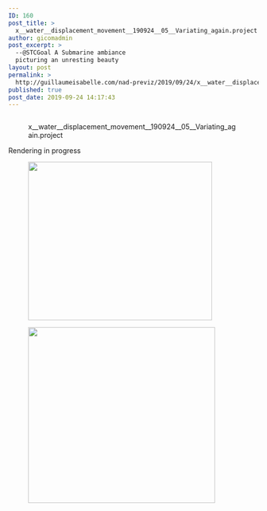 ```yaml
---
ID: 160
post_title: >
  x__water__displacement_movement__190924__05__Variating_again.project
author: gicomadmin
post_excerpt: >
  --@STCGoal A Submarine ambiance
  picturing an unresting beauty
layout: post
permalink: >
  http://guillaumeisabelle.com/nad-previz/2019/09/24/x__water__displacement_movement__190924__05__variating_again-project/
published: true
post_date: 2019-09-24 14:17:43
---
```

<!-- wp:block-lab/stc-vision-block {"vision":"@STCGoal A Submarine ambiance picturing an unresting beauty","dtdue":"190928"} /-->

<!-- wp:image {"id":161} --><figure class="wp-block-image">

<img src="http://guillaumeisabelle.com/nad-previz/wp-content/uploads/sites/19/2019/09/image-28-1024x583.png" alt="" class="wp-image-161" /><figcaption>x\_\_water\_\_displacement_movement\_\_190924\_\_05__Variating_again.project</figcaption></figure> <!-- /wp:image -->

<!-- wp:paragraph -->

Rendering in progress

<!-- /wp:paragraph -->

<!-- wp:image {"id":172,"width":370,"height":318} --><figure class="wp-block-image is-resized">

<img src="http://guillaumeisabelle.com/nad-previz/wp-content/uploads/sites/19/2019/09/image-32.png" alt="" class="wp-image-172" width="370" height="318" /></figure> <!-- /wp:image -->

<!-- wp:image {"id":170,"width":376,"height":353} --><figure class="wp-block-image is-resized">

<img src="http://guillaumeisabelle.com/nad-previz/wp-content/uploads/sites/19/2019/09/image-31.png" alt="" class="wp-image-170" width="376" height="353" /></figure> <!-- /wp:image -->